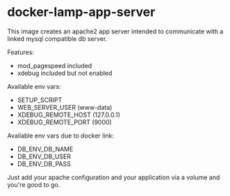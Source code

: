 # docker-lamp-app-server

This image creates an apache2 app server intended to communicate with a linked mysql compatible db server.

Features:
- mod_pagespeed included
- xdebug included but not enabled

Available env vars:
- SETUP_SCRIPT
- WEB_SERVER_USER (www-data)
- XDEBUG_REMOTE_HOST (127.0.0.1)
- XDEBUG_REMOTE_PORT (9000)

Available env vars due to docker link:
- DB_ENV_DB_NAME
- DB_ENV_DB_USER
- DB_ENV_DB_PASS

Just add your apache configuration and your application via a volume and you're good to go.
